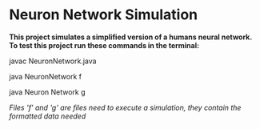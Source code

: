 # Neuron Network Simulation

**This project simulates a simplified version of a humans neural network. To test this project run these commands in the terminal:**  

  javac NeuronNetwork.java

  java NeuronNetwork f

  java Neuron Network g 

*Files 'f' and 'g' are files need to execute a simulation, they contain the formatted data needed*
